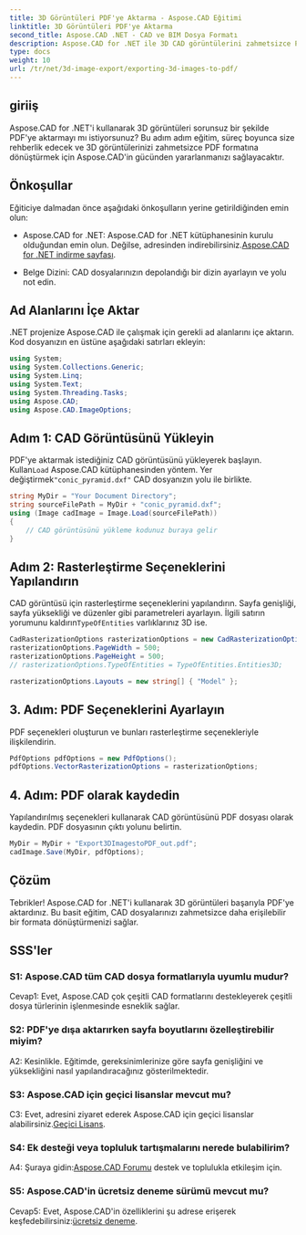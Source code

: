 ```yaml
---
title: 3D Görüntüleri PDF'ye Aktarma - Aspose.CAD Eğitimi
linktitle: 3D Görüntüleri PDF'ye Aktarma
second_title: Aspose.CAD .NET - CAD ve BIM Dosya Formatı
description: Aspose.CAD for .NET ile 3D CAD görüntülerini zahmetsizce PDF'ye dönüştürün. Kusursuz PDF dışa aktarımı için adım adım eğitimimizi izleyin.
type: docs
weight: 10
url: /tr/net/3d-image-export/exporting-3d-images-to-pdf/
---
```

## giriiş

Aspose.CAD for .NET'i kullanarak 3D görüntüleri sorunsuz bir şekilde PDF'ye aktarmayı mı istiyorsunuz? Bu adım adım eğitim, süreç boyunca size rehberlik edecek ve 3D görüntülerinizi zahmetsizce PDF formatına dönüştürmek için Aspose.CAD'in gücünden yararlanmanızı sağlayacaktır.

## Önkoşullar

Eğiticiye dalmadan önce aşağıdaki önkoşulların yerine getirildiğinden emin olun:

-  Aspose.CAD for .NET: Aspose.CAD for .NET kütüphanesinin kurulu olduğundan emin olun. Değilse, adresinden indirebilirsiniz.[Aspose.CAD for .NET indirme sayfası](https://releases.aspose.com/cad/net/).

- Belge Dizini: CAD dosyalarınızın depolandığı bir dizin ayarlayın ve yolu not edin.

## Ad Alanlarını İçe Aktar

.NET projenize Aspose.CAD ile çalışmak için gerekli ad alanlarını içe aktarın. Kod dosyanızın en üstüne aşağıdaki satırları ekleyin:

```csharp
using System;
using System.Collections.Generic;
using System.Linq;
using System.Text;
using System.Threading.Tasks;
using Aspose.CAD;
using Aspose.CAD.ImageOptions;
```

## Adım 1: CAD Görüntüsünü Yükleyin

 PDF'ye aktarmak istediğiniz CAD görüntüsünü yükleyerek başlayın. Kullan`Load` Aspose.CAD kütüphanesinden yöntem. Yer değiştirmek`"conic_pyramid.dxf"` CAD dosyanızın yolu ile birlikte.

```csharp
string MyDir = "Your Document Directory";
string sourceFilePath = MyDir + "conic_pyramid.dxf";
using (Image cadImage = Image.Load(sourceFilePath))
{
    // CAD görüntüsünü yükleme kodunuz buraya gelir
}
```

## Adım 2: Rasterleştirme Seçeneklerini Yapılandırın

 CAD görüntüsü için rasterleştirme seçeneklerini yapılandırın. Sayfa genişliği, sayfa yüksekliği ve düzenler gibi parametreleri ayarlayın. İlgili satırın yorumunu kaldırın`TypeOfEntities` varlıklarınız 3D ise.

```csharp
CadRasterizationOptions rasterizationOptions = new CadRasterizationOptions();
rasterizationOptions.PageWidth = 500;
rasterizationOptions.PageHeight = 500;
// rasterizationOptions.TypeOfEntities = TypeOfEntities.Entities3D;

rasterizationOptions.Layouts = new string[] { "Model" };
```

## 3. Adım: PDF Seçeneklerini Ayarlayın

PDF seçenekleri oluşturun ve bunları rasterleştirme seçenekleriyle ilişkilendirin.

```csharp
PdfOptions pdfOptions = new PdfOptions();
pdfOptions.VectorRasterizationOptions = rasterizationOptions;
```

## 4. Adım: PDF olarak kaydedin

Yapılandırılmış seçenekleri kullanarak CAD görüntüsünü PDF dosyası olarak kaydedin. PDF dosyasının çıktı yolunu belirtin.

```csharp
MyDir = MyDir + "Export3DImagestoPDF_out.pdf";
cadImage.Save(MyDir, pdfOptions);
```

## Çözüm

Tebrikler! Aspose.CAD for .NET'i kullanarak 3D görüntüleri başarıyla PDF'ye aktardınız. Bu basit eğitim, CAD dosyalarınızı zahmetsizce daha erişilebilir bir formata dönüştürmenizi sağlar.

## SSS'ler

### S1: Aspose.CAD tüm CAD dosya formatlarıyla uyumlu mudur?

Cevap1: Evet, Aspose.CAD çok çeşitli CAD formatlarını destekleyerek çeşitli dosya türlerinin işlenmesinde esneklik sağlar.

### S2: PDF'ye dışa aktarırken sayfa boyutlarını özelleştirebilir miyim?

A2: Kesinlikle. Eğitimde, gereksinimlerinize göre sayfa genişliğini ve yüksekliğini nasıl yapılandıracağınız gösterilmektedir.

### S3: Aspose.CAD için geçici lisanslar mevcut mu?

 C3: Evet, adresini ziyaret ederek Aspose.CAD için geçici lisanslar alabilirsiniz.[Geçici Lisans](https://purchase.aspose.com/temporary-license/).

### S4: Ek desteği veya topluluk tartışmalarını nerede bulabilirim?

 A4: Şuraya gidin:[Aspose.CAD Forumu](https://forum.aspose.com/c/cad/19) destek ve toplulukla etkileşim için.

### S5: Aspose.CAD'in ücretsiz deneme sürümü mevcut mu?

 Cevap5: Evet, Aspose.CAD'in özelliklerini şu adrese erişerek keşfedebilirsiniz:[ücretsiz deneme](https://releases.aspose.com/).